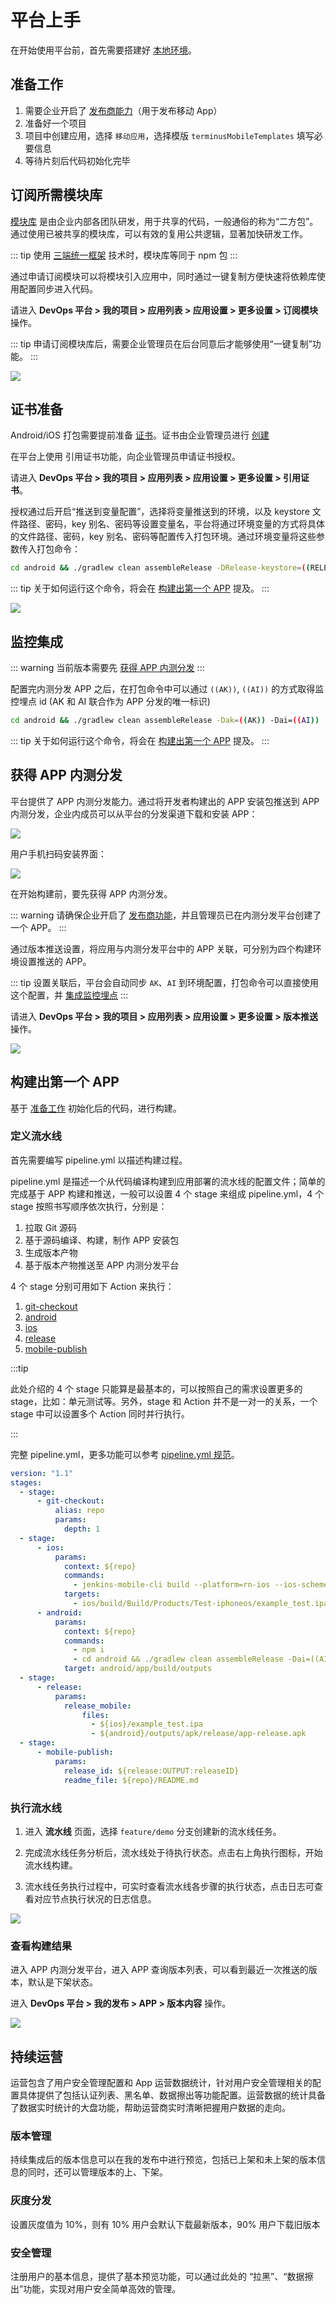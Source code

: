 # 平台上手

在开始使用平台前，首先需要搭建好 [本地环境](local-environment.md)。

## 准备工作

1. 需要企业开启了 [发布商能力](management.md#发布商)（用于发布移动 App）
2. 准备好一个项目
3. 项目中创建应用，选择 `移动应用`，选择模版 `terminusMobileTemplates` 填写必要信息
4. 等待片刻后代码初始化完毕

## 订阅所需模块库

[模块库](libraries.md) 是由企业内部各团队研发，用于共享的代码，一般通俗的称为“二方包”。通过使用已被共享的模块库，可以有效的复用公共逻辑，显著加快研发工作。

::: tip
使用 [三端统一框架](framework.md) 技术时，模块库等同于 npm 包
:::

通过申请订阅模块可以将模块引入应用中，同时通过一键复制方便快速将依赖库使用配置同步进入代码。

请进入 **DevOps 平台 > 我的项目 > 应用列表 > 应用设置 > 更多设置 > 订阅模块** 操作。

::: tip
申请订阅模块库后，需要企业管理员在后台同意后才能够使用“一键复制”功能。
:::

![](http://terminus-paas.oss-cn-hangzhou.aliyuncs.com/paas-doc/2022/02/24/527d8408-0f38-468b-b3b8-8129ce238fd4.png)

## 证书准备

Android/iOS 打包需要提前准备 [证书](certificates.md)。证书由企业管理员进行 [创建](management.md#证书管理)

在平台上使用 引用证书功能，向企业管理员申请证书授权。

请进入 **DevOps 平台 > 我的项目 > 应用列表 > 应用设置 > 更多设置 > 引用证书**。

授权通过后开启“推送到变量配置”，选择将变量推送到的环境，以及 keystore 文件路径、密码，key 别名、密码等设置变量名，平台将通过环境变量的方式将具体的文件路径、密码，key 别名、密码等配置传入打包环境。通过环境变量将这些参数传入打包命令：

```bash
cd android && ./gradlew clean assembleRelease -DRelease-keystore=((RELEASE_CERT_FILE_PATH)) -DRelease-keystore-password=((RELEASE_CERT_FILE_PASSWORD)) -DRelease-key-alias=((RELEASE_CERT_KEY_ALIAS)) -DRelease-key-password=((RELEASE_CERT_KEY_PASSWORD))
```

::: tip
关于如何运行这个命令，将会在 [构建出第一个 APP](#构建出第一个-app) 提及。
:::

![](http://terminus-paas.oss-cn-hangzhou.aliyuncs.com/paas-doc/2022/02/24/788ff862-21b8-438d-a9f8-53fa706b6321.png)

## 监控集成

::: warning
当前版本需要先 [获得 APP 内测分发](#获得-app-内测分发)
:::

配置完内测分发 APP 之后，在打包命令中可以通过 `((AK))`, `((AI))` 的方式取得监控埋点 id (AK 和 AI 联合作为 APP 分发的唯一标识)

```bash
cd android && ./gradlew clean assembleRelease -Dak=((AK)) -Dai=((AI))
```

::: tip
关于如何运行这个命令，将会在 [构建出第一个 APP](#构建出第一个-app) 提及。
:::

## 获得 APP 内测分发

平台提供了 APP 内测分发能力。通过将开发者构建出的 APP 安装包推送到 APP 内测分发，企业内成员可以从平台的分发渠道下载和安装 APP：

![](https://terminus-paas.oss-cn-hangzhou.aliyuncs.com/paas-doc/2021/08/23/78193d6a-9bc8-44ad-8e3b-5b4807653a26.png)

用户手机扫码安装界面：

![](https://terminus-paas.oss-cn-hangzhou.aliyuncs.com/paas-doc/2021/08/23/f458c715-63ba-4975-8546-340c34182657.png)

在开始构建前，要先获得 APP 内测分发。

::: warning
请确保企业开启了 [发布商功能](management.md#发布商)，并且管理员已在内测分发平台创建了一个 APP。
:::

通过版本推送设置，将应用与内测分发平台中的 APP 关联，可分别为四个构建环境设置推送的 APP。

::: tip
设置关联后，平台会自动同步 `AK`、`AI` 到环境配置，打包命令可以直接使用这个配置，并 [集成监控埋点](#监控集成)
:::

请进入 **DevOps 平台 > 我的项目 > 应用列表 > 应用设置 > 更多设置 > 版本推送** 操作。

![](http://terminus-paas.oss-cn-hangzhou.aliyuncs.com/paas-doc/2022/02/24/0249dea7-edec-47a6-8f74-9b5a5fe288cb.png)

## 构建出第一个 APP

基于 [准备工作](#准备工作) 初始化后的代码，进行构建。

### 定义流水线

首先需要编写 pipeline.yml 以描述构建过程。

pipeline.yml 是描述一个从代码编译构建到应用部署的流水线的配置文件；简单的完成基于 APP 构建和推送，一般可以设置 4 个 stage 来组成 pipeline.yml，4 个 stage 按照书写顺序依次执行，分别是：

1. 拉取 Git 源码
2. 基于源码编译、构建，制作 APP 安装包
3. 生成版本产物
4. 基于版本产物推送至 APP 内测分发平台

4 个 stage 分别可用如下 Action 来执行：

1. [git-checkout](https://www.erda.cloud/market/action/git-checkout)
2. [android](TODO)
3. [ios](TODO)
4. [release](https://www.erda.cloud/market/action/release)
5. [mobile-publish](https://www.erda.cloud/market/action/mobile-publish)

:::tip

此处介绍的 4 个 stage 只能算是最基本的，可以按照自己的需求设置更多的 stage，比如：单元测试等。另外，stage 和 Action 并不是一对一的关系，一个 stage 中可以设置多个 Action 同时并行执行。

:::

完整 pipeline.yml，更多功能可以参考 [pipeline.yml 规范](TODO)。

```yaml
version: "1.1"
stages:
  - stage:
      - git-checkout:
          alias: repo
          params:
            depth: 1
  - stage:
      - ios:
          params:
            context: ${repo}
            commands:
              - jenkins-mobile-cli build --platform=rn-ios --ios-scheme=example_test --ios-configurations=Test  --GCC_PREPROCESSOR_DEFINITIONS='$(inherited) TERMINUS_AI=\@\"((AI))\" TERMINUS_AK=\@\"((AK))\"' --log-quiet=true --static-scan=false
            targets:
              - ios/build/Build/Products/Test-iphoneos/example_test.ipa
      - android:
          params:
            context: ${repo}
            commands:
              - npm i
              - cd android && ./gradlew clean assembleRelease -Dai=((AI)) -Dak=((AK)) -DENV_SWITCH=1
            target: android/app/build/outputs
  - stage:
      - release:
          params:
            release_mobile:
                files:
                  - ${ios}/example_test.ipa
                  - ${android}/outputs/apk/release/app-release.apk
  - stage:
      - mobile-publish:
          params:
            release_id: ${release:OUTPUT:releaseID}
            readme_file: ${repo}/README.md
```

### 执行流水线

1. 进入 **流水线** 页面，选择 `feature/demo` 分支创建新的流水线任务。

2. 完成流水线任务分析后，流水线处于待执行状态。点击右上角执行图标，开始流水线构建。

3. 流水线任务执行过程中，可实时查看流水线各步骤的执行状态，点击日志可查看对应节点执行状况的日志信息。


![](http://terminus-paas.oss-cn-hangzhou.aliyuncs.com/paas-doc/2022/02/21/f096a438-7b62-4ef5-be98-4f642e9dbfa1.png)

### 查看构建结果

进入 APP 内测分发平台，进入 APP 查询版本列表，可以看到最近一次推送的版本，默认是下架状态。

进入 **DevOps 平台 > 我的发布 > APP > 版本内容** 操作。

![](http://terminus-paas.oss-cn-hangzhou.aliyuncs.com/paas-doc/2022/02/24/969474f4-a344-48e7-8872-a9e343781b8c.png)

## 持续运营

运营包含了用户安全管理配置和 App 运营数据统计，针对用户安全管理相关的配置具体提供了包括认证列表、黑名单、数据擦出等功能配置。运营数据的统计具备了数据实时统计的大盘功能，帮助运营商实时清晰把握用户数据的走向。

### 版本管理
持续集成后的版本信息可以在我的发布中进行预览，包括已上架和未上架的版本信息的同时，还可以管理版本的上、下架。

### 灰度分发
设置灰度值为 10%，则有 10% 用户会默认下载最新版本，90% 用户下载旧版本

### 安全管理
注册用户的基本信息，提供了基本预览功能，可以通过此处的 “拉黑”、“数据擦出”功能，实现对用户安全简单高效的管理。
